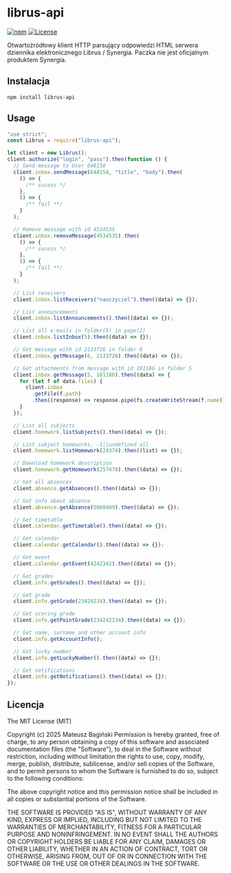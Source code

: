 # librus-api

[![npm](https://img.shields.io/npm/v/librus-api.svg?style=flat)](https://www.npmjs.com/package/librus-api)
[![License](https://img.shields.io/badge/license-MIT-green.svg?style=flat)](http://opensource.org/licenses/MIT)

Otwartoźródłowy klient HTTP parsujący odpowiedzi HTML serwera dziennika elektronicznego Librus / Synergia. Paczka nie jest oficjalnym produktem Synergia.  

## Instalacja

```
npm install librus-api
```

## Usage

```javascript
"use strict";
const Librus = require("librus-api");

let client = new Librus();
client.authorize("login", "pass").then(function () {
  // Send message to User 648158
  client.inbox.sendMessage(648158, "title", "body").then(
    () => {
      /** sucess */
    },
    () => {
      /** fail **/
    }
  );

  // Remove message with id 4534535
  client.inbox.removeMessage(4534535).then(
    () => {
      /** sucess */
    },
    () => {
      /** fail **/
    }
  );

  // List receivers
  client.inbox.listReceivers("nauczyciel").then((data) => {});

  // List announcements
  client.inbox.listAnnouncements().then((data) => {});

  // List all e-mails in folder(5) in page(2)
  client.inbox.listInbox(5).then((data) => {});

  // Get message with id 2133726 in folder 6
  client.inbox.getMessage(6, 2133726).then((data) => {});

  // Get attachments from message with id 181186 in folder 5
  client.inbox.getMessage(5, 181186).then((data) => {
    for (let f of data.files) {
      client.inbox
        .getFile(f.path)
        .then((response) => response.pipe(fs.createWriteStream(f.name)));
    }
  });

  // List all subjects
  client.homework.listSubjects().then((data) => {});

  // List subject homeworks, -1||undefined all
  client.homework.listHomework(24374).then((list) => {});

  // Download homework description
  client.homework.getHomework(257478).then((data) => {});

  // Get all absences
  client.absence.getAbsences().then((data) => {});

  // Get info about absence
  client.absence.getAbsence(5068489).then((data) => {});

  // Get timetable
  client.calendar.getTimetable().then((data) => {});

  // Get calendar
  client.calendar.getCalendar().then((data) => {});

  // Get event
  client.calendar.getEvent(4242342).then((data) => {});

  // Get grades
  client.info.getGrades().then((data) => {});

  // Get grade
  client.info.getGrade(23424234).then((data) => {});

  // Get scoring grade
  client.info.getPointGrade(234242234).then((data) => {});

  // Get name, surname and other account info
  client.info.getAccountInfo();

  // Get lucky number
  client.info.getLuckyNumber().then((data) => {});

  // Get notifications
  client.info.getNotifications().then((data) => {});
});
```

## Licencja

The MIT License (MIT)

Copyright (c) 2025 Mateusz Bagiński
Permission is hereby granted, free of charge, to any person obtaining a copy of this software and associated documentation files (the "Software"), to deal in the Software without restriction, including without limitation the rights to use, copy, modify, merge, publish, distribute, sublicense, and/or sell copies of the Software, and to permit persons to whom the Software is furnished to do so, subject to the following conditions:

The above copyright notice and this permission notice shall be included in all copies or substantial portions of the Software.

THE SOFTWARE IS PROVIDED "AS IS", WITHOUT WARRANTY OF ANY KIND, EXPRESS OR IMPLIED, INCLUDING BUT NOT LIMITED TO THE WARRANTIES OF MERCHANTABILITY, FITNESS FOR A PARTICULAR PURPOSE AND NONINFRINGEMENT. IN NO EVENT SHALL THE AUTHORS OR COPYRIGHT HOLDERS BE LIABLE FOR ANY CLAIM, DAMAGES OR OTHER LIABILITY, WHETHER IN AN ACTION OF CONTRACT, TORT OR OTHERWISE, ARISING FROM, OUT OF OR IN CONNECTION WITH THE SOFTWARE OR THE USE OR OTHER DEALINGS IN THE SOFTWARE.
